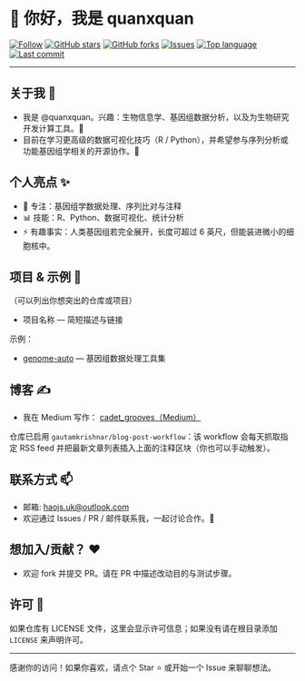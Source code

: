 # 👋 你好，我是 quanxquan

<!-- Badges -->
[![Follow](https://img.shields.io/github/followers/quanxquan?label=Follow&style=social)](https://github.com/quanxquan)
[![GitHub stars](https://img.shields.io/github/stars/quanxquan/quanxquan?style=flat-square)](https://github.com/quanxquan/quanxquan/stargazers)
[![GitHub forks](https://img.shields.io/github/forks/quanxquan/quanxquan?style=flat-square)](https://github.com/quanxquan/quanxquan/network/members)
[![Issues](https://img.shields.io/github/issues/quanxquan/quanxquan?style=flat-square)](https://github.com/quanxquan/quanxquan/issues)
[![Top language](https://img.shields.io/github/languages/top/quanxquan/quanxquan?style=flat)](https://github.com/quanxquan/quanxquan)
[![Last commit](https://img.shields.io/github/last-commit/quanxquan/quanxquan?style=flat)](https://github.com/quanxquan/quanxquan/commits/main)

---

## 关于我 🧬

- 我是 @quanxquan。兴趣：生物信息学、基因组数据分析，以及为生物研究开发计算工具。🚀
- 目前在学习更高级的数据可视化技巧（R / Python），并希望参与序列分析或功能基因组学相关的开源协作。🎯

## 个人亮点 ✨

- 🔬 专注：基因组学数据处理、序列比对与注释
- 📊 技能：R、Python、数据可视化、统计分析
- ⚡ 有趣事实：人类基因组若完全展开，长度可超过 6 英尺，但能装进微小的细胞核中。

## 项目 & 示例 🧩

（可以列出你想突出的仓库或项目）

- 项目名称 — 简短描述与链接

示例：

- [genome-auto](https://github.com/quanxquan/genome-auto) — 基因组数据处理工具集

## 博客 ✍️

- 我在 Medium 写作： [cadet_grooves（Medium）](https://medium.com/@cadet_grooves.4v)

<!-- BLOG-POST-LIST:START --><!-- BLOG-POST-LIST:END -->

仓库已启用 `gautamkrishnar/blog-post-workflow`：该 workflow 会每天抓取指定 RSS feed 并把最新文章列表插入上面的注释区块（你也可以手动触发）。

## 联系方式 📫

- 邮箱: haojs.uk@outlook.com
- 欢迎通过 Issues / PR / 邮件联系我，一起讨论合作。🤝

## 想加入/贡献？ ❤️

- 欢迎 fork 并提交 PR。请在 PR 中描述改动目的与测试步骤。

## 许可 📝

如果仓库有 LICENSE 文件，这里会显示许可信息；如果没有请在根目录添加 `LICENSE` 来声明许可。

---

感谢你的访问！如果你喜欢，请点个 Star ⭐ 或开始一个 Issue 来聊聊想法。
